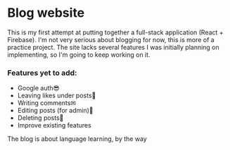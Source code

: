 # Blog website

This is my first attempt at putting together a full-stack application (React + Firebase).
I'm not very serious about blogging for now, this is more of a practice project.
The site lacks several features I was initially planning on implementing, so I'm going to keep working on it.

### Features yet to add:

- Google auth😎
- Leaving likes under posts💚
- Writing comments✉
- Editing posts (for admin)📝
- Deleting posts🚮
- Improve existing features

The blog is about language learning, by the way
